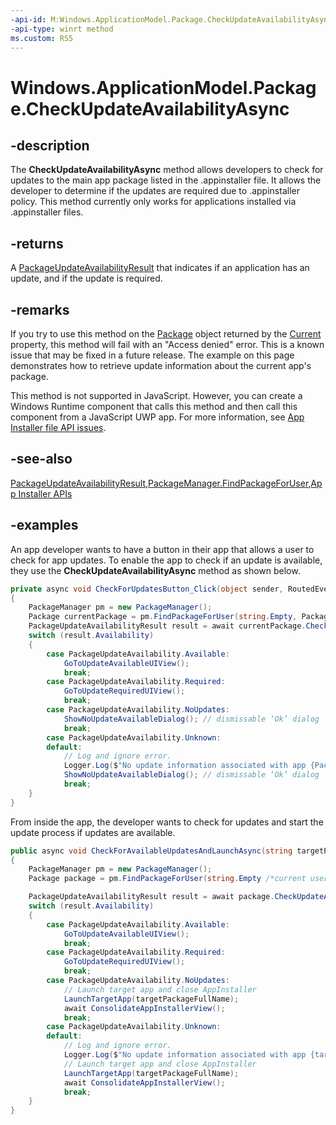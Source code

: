 ```yaml
---
-api-id: M:Windows.ApplicationModel.Package.CheckUpdateAvailabilityAsync
-api-type: winrt method
ms.custom: RS5
---
```


<!-- Method syntax.
public IAsyncOperation<PackageUpdateAvailabilityResult> Package.CheckUpdateAvailabilityAsync()
-->

# Windows.ApplicationModel.Package.CheckUpdateAvailabilityAsync

## -description

The **CheckUpdateAvailabilityAsync** method allows developers to check for updates to the main app package listed in the .appinstaller file. It allows the developer to determine if the updates are required due to .appinstaller policy. This method currently only works for applications installed via .appinstaller files.

## -returns
A [PackageUpdateAvailabilityResult](packageupdateavailabilityresult.md) that indicates if an application has an update, and if the update is required.

## -remarks
If you try to use this method on the [Package](package.md) object returned by the [Current](package_current.md) property, this method will fail with an "Access denied" error. This is a known issue that may be fixed in a future release. The example on this page demonstrates how to retrieve update information about the current app's package.

This method is not supported in JavaScript. However, you can create a Windows Runtime component that calls this method and then call this component from a JavaScript UWP app. For more information, see [App Installer file API issues](https://docs.microsoft.com/windows/msix/app-installer/app-installer-api-issues).

## -see-also
[PackageUpdateAvailabilityResult](packageupdateavailabilityresult.md),[PackageManager.FindPackageForUser](../windows.management.deployment/packagemanager_findpackageforuser_526853699.md),[App Installer APIs](https://docs.microsoft.com/windows/msix/app-installer/app-installer-apis)

## -examples

An app developer wants to have a button in their app that allows a user to check for app updates. To enable the app to check if an update is available, they use the **CheckUpdateAvailabilityAsync** method as shown below.

```csharp
private async void CheckForUpdatesButton_Click(object sender, RoutedEventArgs e)
{
    PackageManager pm = new PackageManager();
    Package currentPackage = pm.FindPackageForUser(string.Empty, Package.Current.Id.FullName);
    PackageUpdateAvailabilityResult result = await currentPackage.CheckUpdateAvailabilityAsync();
    switch (result.Availability)
    {
        case PackageUpdateAvailability.Available:
            GoToUpdateAvailableUIView();
            break;
        case PackageUpdateAvailability.Required:
            GoToUpdateRequiredUIView();
            break;
        case PackageUpdateAvailability.NoUpdates:
            ShowNoUpdateAvailableDialog(); // dismissable ‘Ok’ dialog
            break;
        case PackageUpdateAvailability.Unknown:
        default:
            // Log and ignore error.
            Logger.Log($"No update information associated with app {Package.Current.DisplayName}");
            ShowNoUpdateAvailableDialog(); // dismissable ‘Ok’ dialog
            break;
    }
}
```

From inside the app, the developer wants to check for updates and start the update process if updates are available. 

```csharp
public async void CheckForAvailableUpdatesAndLaunchAsync(string targetPackageFullName)
{
    PackageManager pm = new PackageManager();
    Package package = pm.FindPackageForUser(string.Empty /*current user*/, targetPackageFullName);

    PackageUpdateAvailabilityResult result = await package.CheckUpdateAvailabilityAsync();
    switch (result.Availability)
    {
        case PackageUpdateAvailability.Available:
            GoToUpdateAvailableUIView();
            break;
        case PackageUpdateAvailability.Required:
            GoToUpdateRequiredUIView();
            break;
        case PackageUpdateAvailability.NoUpdates:
            // Launch target app and close AppInstaller
            LaunchTargetApp(targetPackageFullName);
            await ConsolidateAppInstallerView();
            break;
        case PackageUpdateAvailability.Unknown:
        default:
            // Log and ignore error.
            Logger.Log($"No update information associated with app {targetPackageFullName}");
            // Launch target app and close AppInstaller
            LaunchTargetApp(targetPackageFullName);
            await ConsolidateAppInstallerView();
            break;
    }
}
```
